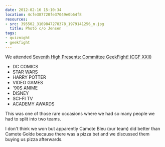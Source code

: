 ```yaml
---
date: 2012-02-16 15:10:34
location: 4cfe387720fe37049e0b64f8
resources:
- src: 395502_3169847278378_1979141256_n.jpg
  title: Photo c/o Jensen
tags:
- quiznight
- geekfight
---
```


We attended [Seventh High Presents: Committee GeekFight! (CGF XXII)](https://www.facebook.com/events/897936143590717)

- DC COMICS
- STAR WARS
- HARRY POTTER
- VIDEO GAMES
- '90S ANIME
- DISNEY
- SCI-FI TV
- ACADEMY AWARDS

This was one of those rare occasions where we had so many people we had to split into two teams.

I don't think we won but apparently Camote Bleu (our team) did better than Camote Golde because there was a pizza bet and we discussed them buying us pizza afterwards.